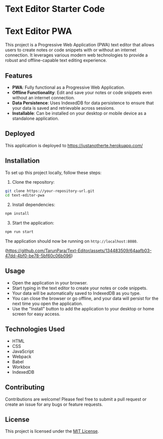 # Text Editor Starter Code

# Text Editor PWA

This project is a Progressive Web Application (PWA) text editor that allows users to create notes or code snippets with or without an internet connection. It leverages various modern web technologies to provide a robust and offline-capable text editing experience.

## Features

- **PWA**: Fully functional as a Progressive Web Application.
- **Offline Functionality**: Edit and save your notes or code snippets even without an internet connection.
- **Data Persistence**: Uses IndexedDB for data persistence to ensure that your data is saved and retrievable across sessions.
- **Installable**: Can be installed on your desktop or mobile device as a standalone application.

## Deployed
This application is deployed to
https://justanotherte.herokuapp.com/ 

## Installation

To set up this project locally, follow these steps:

1. Clone the repository:

```bash
git clone https://your-repository-url.git
cd text-editor-pwa
```

2. Install dependencies:

```bash
npm install
```

3. Start the application:

```bash
npm run start
```

The application should now be running on `http://localhost:8080`.

(https://github.com/TarunPara/Text-Editor/assets/134483509/64aafb03-47dd-4bf0-be78-5bf60c06b096)


## Usage

- Open the application in your browser.
- Start typing in the text editor to create your notes or code snippets.
- Your data will be automatically saved to IndexedDB as you type.
- You can close the browser or go offline, and your data will persist for the next time you open the application.
- Use the "Install" button to add the application to your desktop or home screen for easy access.

## Technologies Used

- HTML
- CSS
- JavaScript
- Webpack
- Babel
- Workbox
- IndexedDB

## Contributing

Contributions are welcome! Please feel free to submit a pull request or create an issue for any bugs or feature requests.

## License

This project is licensed under the [MIT License](LICENSE.md).
